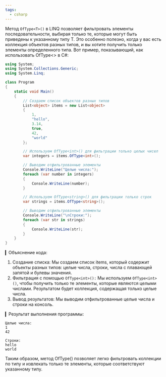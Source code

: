 ```yaml
---
tags:
  - csharp
---
```

Метод `OfType<T>()` в LINQ позволяет фильтровать элементы последовательности, выбирая только те, которые могут быть приведены к указанному типу T. Это особенно полезно, когда у вас есть коллекция объектов разных типов, и вы хотите получить только элементы определенного типа.
Вот пример, показывающий, как использовать OfType<> в C#:

```csharp
using System;
using System.Collections.Generic;
using System.Linq;

class Program
{
    static void Main()
    {
        // Создаем список объектов разных типов
        List<object> items = new List<object>
        {
            1,
            "hello",
            3.14,
            true,
            42,
            "world"
        };

        // Используем OfType<int>() для фильтрации только целых чисел
        var integers = items.OfType<int>();

        // Выводим отфильтрованные элементы
        Console.WriteLine("Целые числа:");
        foreach (var number in integers)
        {
            Console.WriteLine(number);
        }

        // Используем OfType<string>() для фильтрации только строк
        var strings = items.OfType<string>();

        // Выводим отфильтрованные элементы
        Console.WriteLine("\nСтроки:");
        foreach (var str in strings)
        {
            Console.WriteLine(str);
        }
    }
}

```
▎Объяснение кода:

1. Создание списка: Мы создаем список items, который содержит объекты разных типов: целые числа, строки, числа с плавающей запятой и булевы значения.
2. Фильтрация с помощью `OfType<int>():` Мы используем `OfType<int>()`, чтобы получить только те элементы, которые являются целыми числами. Результатом будет коллекция, содержащая только целые числа.
3. Вывод результатов: Мы выводим отфильтрованные целые числа и строки на консоль.

▎Результат выполнения программы:
```
Целые числа:
1
42

Строки:
hello
world

```
Таким образом, метод OfType<T>() позволяет легко фильтровать коллекции по типу и извлекать только те элементы, которые соответствуют указанному типу.